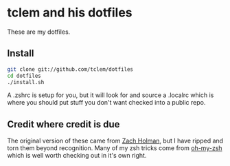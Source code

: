 # tclem and his dotfiles

These are my dotfiles.

## Install

``` sh
git clone git://github.com/tclem/dotfiles
cd dotfiles
./install.sh
```

A .zshrc is setup for you, but it will look for and source a .localrc
which is where you should put stuff you don't want checked into a public
repo.

## Credit where credit is due

The original version of these came from [Zach
Holman](https://github.com/holman/dotfiles), but I have ripped and torn
them beyond recognition. Many of my zsh tricks come from
[oh-my-zsh](https://github.com/robbyrussell/oh-my-zsh) which is well
worth checking out in it's own right.
